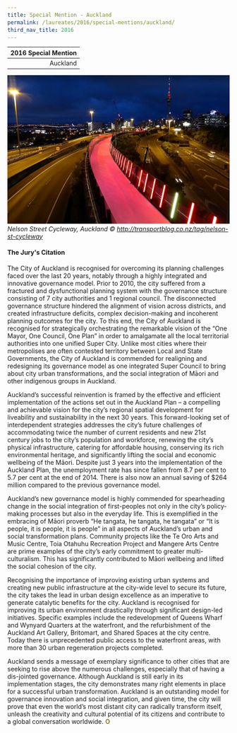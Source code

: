 ```yaml
---
title: Special Mention - Auckland
permalink: /laureates/2016/special-mentions/auckland/
third_nav_title: 2016
---
```


| 2016 Special Mention | 
|---:|
| Auckland | 

![Auckalnd](/images/special-mentions/auckland.jpg)_Nelson Street Cycleway, Auckland © http://transportblog.co.nz/tag/nelson-st-cycleway_

#### **The Jury's Citation**

The City of Auckland is recognised for overcoming its planning challenges faced over the last 20 years, notably through a highly integrated and innovative governance model. Prior to 2010, the city suffered from a fractured and dysfunctional planning system with the governance structure consisting of 7 city authorities and 1 regional council. The disconnected governance structure hindered the alignment of vision across districts, and created infrastructure deficits, complex decision-making and incoherent planning outcomes for the city. To this end, the City of Auckland is recognised for strategically orchestrating the remarkable vision of the “One Mayor, One Council, One Plan” in order to amalgamate all the local territorial authorities into one unified Super City. Unlike most cities where their metropolises are often contested territory between Local and State Governments, the City of Auckland is commended for realigning and redesigning its governance model as one integrated Super Council to bring about city urban transformations, and the social integration of Māori and other indigenous groups in Auckland.

Auckland’s successful reinvention is framed by the effective and efficient implementation of the actions set out in the Auckland Plan – a compelling and achievable vision for the city’s regional spatial development for liveability and sustainability in the next 30 years. This forward-looking set of interdependent strategies addresses the city’s future challenges of accommodating twice the number of current residents and new 21st century jobs to the city’s population and workforce, renewing the city’s physical infrastructure, catering for affordable housing, conserving its rich environmental heritage, and significantly lifting the social and economic wellbeing of the Māori. Despite just 3 years into the implementation of the Auckland Plan, the unemployment rate has since fallen from 8.7 per cent to 5.7 per cent at the end of 2014. There is also now an annual saving of $264 million compared to the previous governance model.

Auckland’s new governance model is highly commended for spearheading change in the social integration of first-peoples not only in the city’s policy-making processes but also in the everyday life. This is exemplified in the embracing of Māori proverb “He tangata, he tangata, he tangata” or “It is people, it is people, it is people” in all aspects of Auckland’s urban and social transformation plans. Community projects like the Te Oro Arts and Music Centre, Toia Otahuhu Recreation Project and Mangere Arts Centre are prime examples of the city’s early commitment to greater multi-culturalism. This has significantly contributed to Māori wellbeing and lifted the social cohesion of the city.

Recognising the importance of improving existing urban systems and creating new public infrastructure at the city-wide level to secure its future, the city takes the lead in urban design excellence as an imperative to generate catalytic benefits for the city. Auckland is recognised for improving its urban environment drastically through significant design-led initiatives. Specific examples include the redevelopment of Queens Wharf and Wynyard Quarters at the waterfront, and the refurbishment of the Auckland Art Gallery, Britomart, and Shared Spaces at the city centre. Today there is unprecedented public access to the waterfront areas, with more than 30 urban regeneration projects completed.

Auckland sends a message of exemplary significance to other cities that are seeking to rise above the numerous challenges, especially that of having a dis-jointed governance. Although Auckland is still early in its implementation stages, the city demonstrates many right elements in place for a successful urban transformation. Auckland is an outstanding model for governance innovation and social integration, and given time, the city will prove that even the world’s most distant city can radically transform itself, unleash the creativity and cultural potential of its citizens and contribute to a global conversation worldwide. **<font color="#967942">O</font>**
